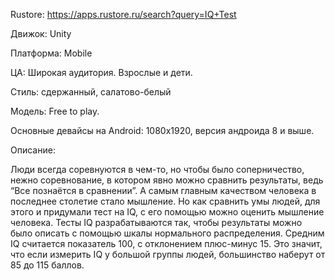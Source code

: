Rustore: https://apps.rustore.ru/search?query=IQ+Test

Движок: Unity

Платформа: Mobile

ЦА: Широкая аудитория. Взрослые и дети.

Стиль: сдержанный, салатово-белый

Модель: Free to play.

Основные девайсы на Android: 1080x1920, версия андроида 8 и выше.

Описание:

Люди всегда соревнуются в чем-то, но чтобы было соперничество, нежно 
соревнование, в котором явно можно сравнить результаты, ведь “Все познаётся в 
сравнении”. А самым главным качеством человека в последнее столетие стало 
мышление. Но как сравнить умы людей, для этого и придумали тест на IQ, с его 
помощью можно оценить мышление человека. 
Тесты IQ разрабатываются так, чтобы результаты можно было описать с 
помощью шкалы нормального распределения. Средним IQ считается показатель 
100, с отклонением плюс-минус 15. Это значит, что если измерить IQ у большой 
группы людей, большинство наберут от 85 до 115 баллов.

